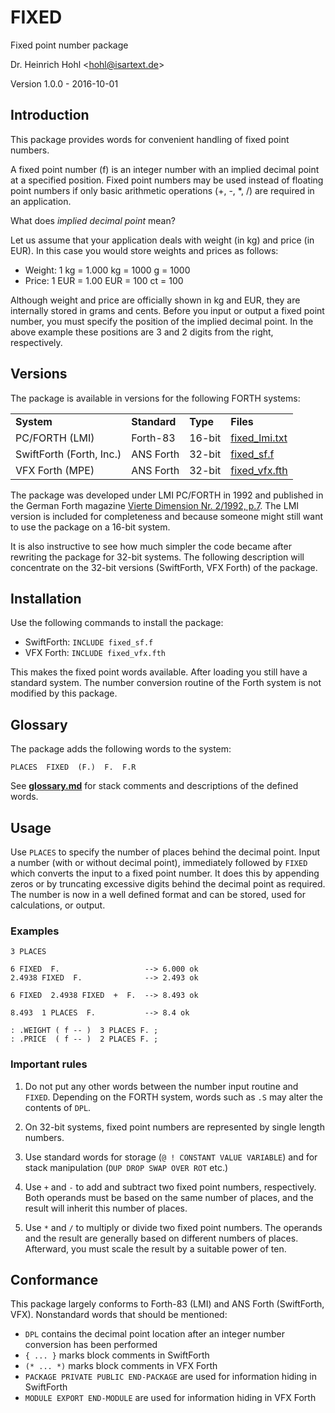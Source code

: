 # FIXED

Fixed point number package

Dr. Heinrich Hohl <<hohl@isartext.de>>

Version 1.0.0 - 2016-10-01

## Introduction

This package provides words for convenient handling of fixed point numbers.

A fixed point number (f) is an integer number with an implied decimal point at a specified position. Fixed point numbers may be used instead of floating point numbers if only basic arithmetic operations (+, -, *, /) are required in an application.

What does *implied decimal point* mean?

Let us assume that your application deals with weight (in kg) and price (in EUR). In this case you would store weights and prices as follows:

- Weight: 1 kg = 1.000 kg = 1000 g = 1000
- Price: 1 EUR = 1.00 EUR = 100 ct = 100

Although weight and price are officially shown in kg and EUR, they are internally stored in grams and cents. Before you input or output a fixed point number, you must specify the position of the implied decimal point. In the above example these positions are 3 and 2 digits from the right, respectively.

## Versions

The package is available in versions for the following FORTH systems:

<table>
<tr>
  <td><b>System</b></td>
  <td><b>Standard</b></td>
  <td><b>Type</b></td>
  <td><b>Files</b></td>
</tr>
<tr>
  <td>PC/FORTH (LMI)</td>
  <td>Forth-83</td>
  <td>16-bit</td>
  <td><a href="fixed_lmi.txt">fixed_lmi.txt</a></td>
</tr>
<tr>
  <td>SwiftForth (Forth, Inc.)</td>
  <td>ANS Forth</td>
  <td>32-bit</td>
  <td><a href="fixed_sf.f">fixed_sf.f</a></td>
</tr>
<tr>
  <td>VFX Forth (MPE)</td>
  <td>ANS Forth</td>
  <td>32-bit</td>
  <td><a href="fixed_vfx.fth">fixed_vfx.fth</a></td>
</tr>
</table>

The package was developed under LMI PC/FORTH in 1992 and published in the German Forth magazine [Vierte Dimension Nr. 2/1992, p.7][1]. The LMI version is included for completeness and because someone might still want to use the package on a 16-bit system.

It is also instructive to see how much simpler the code became after rewriting the package for 32-bit systems. The following description will concentrate on the 32-bit versions (SwiftForth, VFX Forth) of the package.

## Installation

Use the following commands to install the package:

- SwiftForth: `INCLUDE fixed_sf.f`
- VFX Forth: `INCLUDE fixed_vfx.fth`

This makes the fixed point words available. After loading you still have a standard system. The number conversion routine of the Forth system is not modified by this package.

## Glossary

The package adds the following words to the system:

	PLACES  FIXED  (F.)  F.  F.R

See [**glossary.md**](glossary.md) for stack comments and descriptions of the defined words.

## Usage

Use `PLACES` to specify the number of places behind the decimal point. Input a number (with or without decimal point), immediately followed by `FIXED` which converts the input to a fixed point number. It does this by appending zeros or by truncating excessive digits behind the decimal point as required. The number is now in a well defined format and can be stored, used for calculations, or output. 

### Examples

	3 PLACES

	6 FIXED  F.                   --> 6.000 ok
	2.4938 FIXED  F.              --> 2.493 ok

	6 FIXED  2.4938 FIXED  +  F.  --> 8.493 ok

	8.493  1 PLACES  F.           --> 8.4 ok

	: .WEIGHT ( f -- )  3 PLACES F. ;
	: .PRICE  ( f -- )  2 PLACES F. ;

### Important rules

1. Do not put any other words between the number input routine and `FIXED`. Depending on the FORTH system, words such as `.S` may alter the contents of `DPL`.  

2. On 32-bit systems, fixed point numbers are represented by single length numbers.

3. Use standard words for storage (`@ ! CONSTANT VALUE VARIABLE`) and for stack manipulation (`DUP DROP SWAP OVER ROT` etc.)

4. Use `+` and `-` to add and subtract two fixed point numbers, respectively. Both operands must be based on the same number of places, and the result will inherit this number of places.

5. Use `*` and `/` to multiply or divide two fixed point numbers. The operands and the result are generally based on different numbers of places. Afterward, you must scale the result by a suitable power of ten.

## Conformance

This package largely conforms to Forth-83 (LMI) and ANS Forth (SwiftForth, VFX). Nonstandard words that should be mentioned:

- `DPL` contains the decimal point location after an integer number conversion has been performed
- `{ ... }` marks block comments in SwiftForth
- `(* ... *)` marks block comments in VFX Forth
- `PACKAGE PRIVATE PUBLIC END-PACKAGE` are used for information hiding in SwiftForth
- `MODULE EXPORT END-MODULE` are used for information hiding in VFX Forth

[1]: https://www.forth-ev.de/filemgmt/viewcat.php?cid=2
